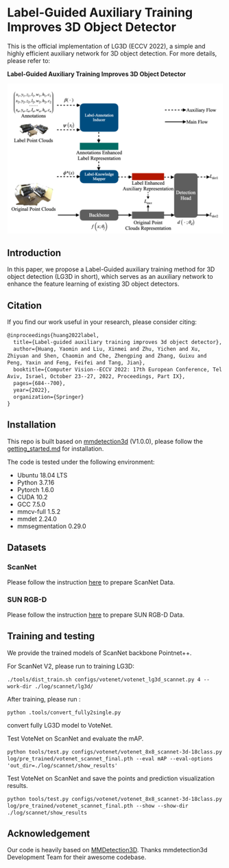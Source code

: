 # Label-Guided Auxiliary Training Improves 3D Object Detector

This is the official implementation of LG3D (ECCV 2022), a simple and highly efficient auxiliary network for 3D object detection. For more details, please refer to:

**Label-Guided Auxiliary Training Improves 3D Object Detector**

![图片](fig/Framework.png)

## Introduction

In this
paper, we propose a Label-Guided auxiliary training method for 3D object detection (LG3D in short), which serves as an auxiliary network to enhance the feature learning of existing 3D object detectors.

## Citation

If you find our work useful in your research, please consider citing:

```
@inproceedings{huang2022label,
  title={Label-guided auxiliary training improves 3d object detector},
  author={Huang, Yaomin and Liu, Xinmei and Zhu, Yichen and Xu, Zhiyuan and Shen, Chaomin and Che, Zhengping and Zhang, Guixu and Peng, Yaxin and Feng, Feifei and Tang, Jian},
  booktitle={Computer Vision--ECCV 2022: 17th European Conference, Tel Aviv, Israel, October 23--27, 2022, Proceedings, Part IX},
  pages={684--700},
  year={2022},
  organization={Springer}
}
```

## Installation

This repo is built based on [mmdetection3d](https://github.com/open-mmlab/mmdetection3d) (V1.0.0), please follow the [getting_started.md](https://github.com/open-mmlab/mmdetection3d/blob/master/docs/en/getting_started.md) for installation.

The code is tested under the following environment:

- Ubuntu 18.04 LTS
- Python 3.7.16
- Pytorch 1.6.0
- CUDA 10.2
- GCC 7.5.0
- mmcv-full 1.5.2
- mmdet 2.24.0
- mmsegmentation 0.29.0

## Datasets

### ScanNet

Please follow the instruction [here](./data/scannet) to prepare ScanNet Data.

### SUN RGB-D

Please follow the instruction [here](./data/sunrgbd) to prepare SUN RGB-D Data.

## Training and testing

We provide the trained models of ScanNet backbone Pointnet++.

For ScanNet V2, please run to training LG3D:

```shell
./tools/dist_train.sh configs/votenet/votenet_lg3d_scannet.py 4 --work-dir ./log/scannet/lg3d/
```

After training, please run :

```shell
python .tools/convert_fully2single.py
```

convert fully LG3D model to VoteNet.

<!-- ## Testing

To test a 3D detector on point cloud data, please refer to [Single modality demo](https://mmdetection3d.readthedocs.io/en/latest/0_demo.html) and [Point cloud demo](https://mmdetection3d.readthedocs.io/en/latest/getting_started.html#demo) in MMDetection3D docs. -->

Test VoteNet on ScanNet and evaluate the mAP.

```shell
python tools/test.py configs/votenet/votenet_8x8_scannet-3d-18class.py log/pre_trained/votenet_scannet_final.pth --eval mAP --eval-options 'out_dir=./log/scannet/show_results'

```

Test VoteNet on ScanNet and save the points and prediction visualization results.

```shell
python tools/test.py configs/votenet/votenet_8x8_scannet-3d-18class.py log/pre_trained/votenet_scannet_final.pth --show --show-dir ./log/scannet/show_results
```

<!-- ## License

This project is released under the [Apache 2.0 license](LICENSE). -->

## Acknowledgement

Our code is heavily based on [MMDetection3D](https://github.com/open-mmlab/mmdetection3d). Thanks mmdetection3d Development Team for their awesome codebase.
